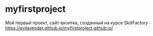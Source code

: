# myfirstproject
Мой первый проект, сайт-визитка, созданный на курсе SkillFactory
https://evilavender.github.io/myfirstproject.github.io/
